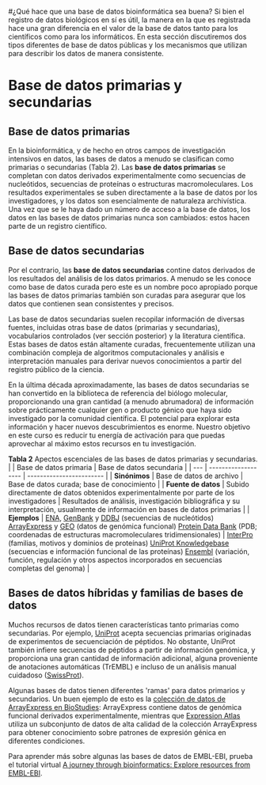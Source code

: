 #¿Qué hace que una base de datos bioinformática sea buena?
Si bien el registro de datos biológicos en sí es útil, la manera en la que es registrada hace una gran diferencia en el valor de la base de datos tanto para los científicos como para los informáticos.
En esta sección discutiremos dos tipos diferentes de base de datos públicas y los mecanismos que utilizan para describir los datos de manera consistente.


# Base de datos primarias y secundarias

## Base de datos primarias 
En la bioinformática, y de hecho en otros campos de investigación intensivos en datos, las bases de datos a menudo se clasifican como primarias o secundarias (Tabla 2). Las **base de datos primarias** se completan con datos derivados experimentalmente  como secuencias de nucleótidos, secuencias de proteínas o estructuras macromoleculares. Los resultados experimentales se suben directamente a la base de datos por los investigadores, y los datos son esencialmente de naturaleza archivística. Una vez que se le haya dado un número de acceso a la base de datos, los datos en las bases de datos primarias nunca son cambiados: estos hacen parte de un registro científico.

## Base de datos secundarias 
Por el contrario, las **base de datos secundarias** contine datos derivados de los resultados del análisis de los datos primarios. A menudo se les conoce como base de datos curada pero este es un nombre poco apropiado porque las bases de datos primarias también son curadas para asegurar que los datos que contienen sean consistentes y precisos.

Las base de datos secundarias suelen recopilar información de diversas fuentes, incluidas otras base de datos (primarias y secundarias), vocabularios controlados (ver sección posterior) y la literatura científica. Estas bases de datos están altamente curadas, frecuentemente utilizan una combinación compleja de algoritmos computacionales y análisis e interpretación manuales para derivar nuevos conocimientos a partir del registro público de la ciencia.

En la última década aproximadamente, las bases de datos secundarias se han convertido en la biblioteca de referencia del biólogo molecular, proporcionando una gran cantidad  (a menudo abrumadora)  de información sobre prácticamente cualquier gen o producto génico que haya sido investigado por la comunidad científica. El potencial para explorar esta información y hacer nuevos descubrimientos es enorme. Nuestro objetivo en este curso es reducir tu energía de activación para que puedas aprovechar al máximo estos recursos en tu investigación.

**Tabla 2** Apectos escenciales de las bases de datos primarias y secundarias. 
|  | Base de datos primaria | Base de datos secundaria |
| --- | ------------------- | ------------------------ |
| **Sinónimos** | 	Base de datos de archivo | Base de datos curada; base de conocimiento |
| **Fuente de datos** | Subido directamente de datos obtenidos experimentalmente por parte de los investigadores | Resultados de análisis, investigación bibliográfica y su interpretación, usualmente de información en bases de datos primarias |
| **Ejemplos** | [ENA](https://www.ebi.ac.uk/ena/browser/home), [GenBank](https://www.ncbi.nlm.nih.gov/genbank/) y [DDBJ](https://www.ddbj.nig.ac.jp/index-e.html) (secuencias de nucleótidos) [ArrayExpress](https://www.ebi.ac.uk/biostudies/arrayexpress) y [GEO](https://www.ncbi.nlm.nih.gov/geo/) (datos de genómica funcional) [Protein Data Bank](https://www.ebi.ac.uk/pdbe/) (PDB; coordenadas de estructuras macromoleculares tridimensionales) | [InterPro](https://www.ebi.ac.uk/interpro/) (familias, motivos y dominios de proteínas) [UniProt Knowledgebase](https://www.uniprot.org/help/uniprotkb) (secuencias e información funcional de las proteínas) [Ensembl](https://www.ensembl.org/index.html) (variación, función, regulación y otros aspectos incorporados en secuencias completas del genoma) |

## Bases de datos híbridas y familias de bases de datos
Muchos recursos de datos tienen características tanto primarias como secundarias. Por ejemplo, [UniProt](https://www.uniprot.org/) acepta secuencias primarias originadas de experimentos de secuenciación de péptidos. No obstante, UniProt también infiere secuencias de péptidos a partir de información genómica, y proporciona una gran cantidad de información adicional, alguna proveniente de anotaciones automáticas (TrEMBL) e incluso de un análisis manual cuidadoso ([SwissProt](https://www.expasy.org/resources/uniprotkb-swiss-prot)).

Algunas bases de datos tienen diferentes 'ramas' para datos primarios y secundarios. Un buen ejemplo de esto es la [colección de datos de ArrayExpress en BioStudies](https://www.ebi.ac.uk/biostudies/arrayexpress): ArrayExpress contiene datos de genómica funcional derivados experimentalmente, mientras que [Expression Atlas](https://www.ebi.ac.uk/gxa/home) utiliza un subconjunto de datos de alta calidad de la colección ArrayExpress para obtener conocimiento sobre patrones de expresión génica en diferentes condiciones.

Para aprender más sobre algunas las bases de datos de EMBL-EBI, prueba el tutorial virtual [A journey through bioinformatics: Explore resources from EMBL-EBI](https://www.ebi.ac.uk/training/online/courses/a-journey-through-bioinformatics/).
